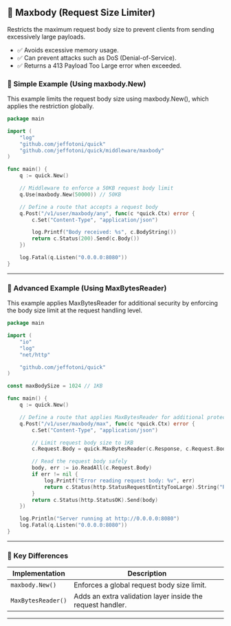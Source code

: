 
## 📏 Maxbody (Request Size Limiter)
Restricts the maximum request body size to prevent clients from sending excessively large payloads.

- ✅ Avoids excessive memory usage.
- ✅ Can prevent attacks such as DoS (Denial-of-Service).
- ✅ Returns a 413 Payload Too Large error when exceeded.

### 🔹 Simple Example (Using maxbody.New)
This example limits the request body size using maxbody.New(), which applies the restriction globally.

```go
package main

import (
    "log"
    "github.com/jeffotoni/quick"
    "github.com/jeffotoni/quick/middleware/maxbody"
)

func main() {
    q := quick.New()

    // Middleware to enforce a 50KB request body limit
    q.Use(maxbody.New(50000)) // 50KB

    // Define a route that accepts a request body
    q.Post("/v1/user/maxbody/any", func(c *quick.Ctx) error {
        c.Set("Content-Type", "application/json")

        log.Printf("Body received: %s", c.BodyString())
        return c.Status(200).Send(c.Body())
    })

    log.Fatal(q.Listen("0.0.0.0:8080"))
}
```
---
### 🔹 Advanced Example (Using MaxBytesReader)

This example applies MaxBytesReader for additional security by enforcing the body size limit at the request handling level.

```go
package main

import (
    "io"
    "log"
    "net/http"

    "github.com/jeffotoni/quick"
)

const maxBodySize = 1024 // 1KB

func main() {
    q := quick.New()

    // Define a route that applies MaxBytesReader for additional protection
    q.Post("/v1/user/maxbody/max", func(c *quick.Ctx) error {
        c.Set("Content-Type", "application/json")

        // Limit request body size to 1KB
        c.Request.Body = quick.MaxBytesReader(c.Response, c.Request.Body, maxBodySize)

        // Read the request body safely
        body, err := io.ReadAll(c.Request.Body)
        if err != nil {
            log.Printf("Error reading request body: %v", err)
            return c.Status(http.StatusRequestEntityTooLarge).String("Request body too large")
        }
        return c.Status(http.StatusOK).Send(body)
    })

    log.Println("Server running at http://0.0.0.0:8080")
    log.Fatal(q.Listen("0.0.0.0:8080"))
}

```
---

### 📌 Key Differences

| Implementation      | Description                                      |
|--------------------|--------------------------------------------------|
| `maxbody.New()`    | Enforces a global request body size limit.       |
| `MaxBytesReader()` | Adds an extra validation layer inside the request handler. |


---
